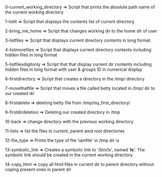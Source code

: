 0-current_working_directory => Script that prints the absolute path name of the current working directory

1-listit => Script that displays the contents list of current directory

2-bring_me_home => Script that changes working dir to the home dir of user

3-listfiles => Script that displays current directory contents in long format

4-listmorefiles => Script that displays current directory contents including hidden files in long format

5-listfilesdigitonly => Script that that display current dir contents including hidden files in long format with user & groups ID in numerical display

6-firstdirectory => Script that creates a directory in the /tmp/ directory

7-movethatfile => Script that moves a file called betty located in /tmp/ dir to our created dir

8-firstdelete => deleting betty file from /tmp/my_first_directory/
 
9-firstdirdeletion => Deleting our created directory in /tmp

10-back => change directory with the previous working directory

11-lists => list the files in current, parent amd root directories

12-file_type =>  Prints the type of file 'iamfile' in /tmp dir is

13-symbolic_link => Creates a symbolic link to '/bin/ls', named '__ls__'. The symbolic link should be created in the current working directory.

14-copy_html => copy all html files in current dir to parent directory without coping present ones in parent dir

